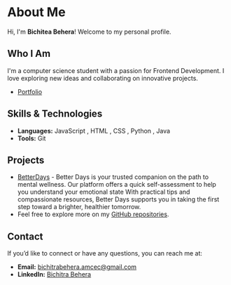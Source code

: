 # About Me

Hi, I'm **Bichitea Behera**! Welcome to my personal profile.

## Who I Am

I'm a computer science student with a passion for Frontend Development. I love exploring new ideas and collaborating on innovative projects.
- [Portfolio](https://bichitrabehera.vercel.app/)

## Skills & Technologies

- **Languages:** JavaScript , HTML , CSS , Python , Java 
- **Tools:** Git

## Projects

- [BetterDays](https://betterdayshealth.vercel.app/) - Better Days is your trusted companion on the path to mental wellness. Our platform offers a quick self-assessment to help you understand your emotional state With practical tips and compassionate resources, Better Days supports you in taking the first step toward a brighter, healthier tomorrow.
- Feel free to explore more on my [GitHub repositories](https://github.com/bichitrabehera).

## Contact

If you’d like to connect or have any questions, you can reach me at:
- **Email:** bichitrabehera.amcec@gmail.com
- **LinkedIn:** [Bichitra Behera](https://www.linkedin.com/in/bichitra-behera-99b189291?utm_source=share&utm_campaign=share_via&utm_content=profile&utm_medium=android_app)
